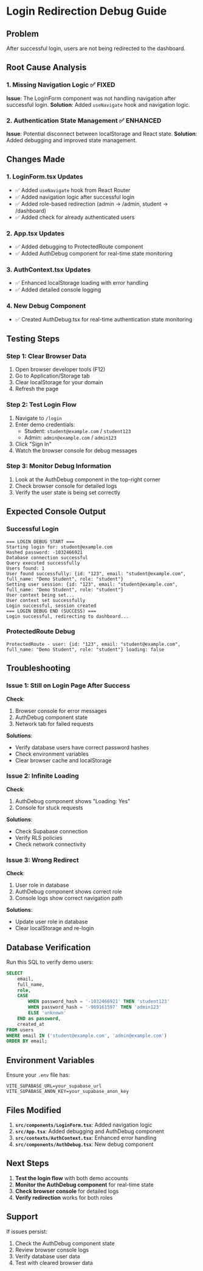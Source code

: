 # Login Redirection Debug Guide

## Problem
After successful login, users are not being redirected to the dashboard.

## Root Cause Analysis

### 1. Missing Navigation Logic ✅ FIXED
**Issue**: The LoginForm component was not handling navigation after successful login.
**Solution**: Added `useNavigate` hook and navigation logic.

### 2. Authentication State Management ✅ ENHANCED
**Issue**: Potential disconnect between localStorage and React state.
**Solution**: Added debugging and improved state management.

## Changes Made

### 1. LoginForm.tsx Updates
- ✅ Added `useNavigate` hook from React Router
- ✅ Added navigation logic after successful login
- ✅ Added role-based redirection (admin → /admin, student → /dashboard)
- ✅ Added check for already authenticated users

### 2. App.tsx Updates
- ✅ Added debugging to ProtectedRoute component
- ✅ Added AuthDebug component for real-time state monitoring

### 3. AuthContext.tsx Updates
- ✅ Enhanced localStorage loading with error handling
- ✅ Added detailed console logging

### 4. New Debug Component
- ✅ Created AuthDebug.tsx for real-time authentication state monitoring

## Testing Steps

### Step 1: Clear Browser Data
1. Open browser developer tools (F12)
2. Go to Application/Storage tab
3. Clear localStorage for your domain
4. Refresh the page

### Step 2: Test Login Flow
1. Navigate to `/login`
2. Enter demo credentials:
   - Student: `student@example.com` / `student123`
   - Admin: `admin@example.com` / `admin123`
3. Click "Sign In"
4. Watch the browser console for debug messages

### Step 3: Monitor Debug Information
1. Look at the AuthDebug component in the top-right corner
2. Check browser console for detailed logs
3. Verify the user state is being set correctly

## Expected Console Output

### Successful Login
```
=== LOGIN DEBUG START ===
Starting login for: student@example.com
Hashed password: -1032466921
Database connection successful
Query executed successfully
Users found: 1
User found successfully: {id: "123", email: "student@example.com", full_name: "Demo Student", role: "student"}
Setting user session: {id: "123", email: "student@example.com", full_name: "Demo Student", role: "student"}
User context being set...
User context set successfully
Login successful, session created
=== LOGIN DEBUG END (SUCCESS) ===
Login successful, redirecting to dashboard...
```

### ProtectedRoute Debug
```
ProtectedRoute - user: {id: "123", email: "student@example.com", full_name: "Demo Student", role: "student"} loading: false
```

## Troubleshooting

### Issue 1: Still on Login Page After Success
**Check**:
1. Browser console for error messages
2. AuthDebug component state
3. Network tab for failed requests

**Solutions**:
- Verify database users have correct password hashes
- Check environment variables
- Clear browser cache and localStorage

### Issue 2: Infinite Loading
**Check**:
1. AuthDebug component shows "Loading: Yes"
2. Console for stuck requests

**Solutions**:
- Check Supabase connection
- Verify RLS policies
- Check network connectivity

### Issue 3: Wrong Redirect
**Check**:
1. User role in database
2. AuthDebug component shows correct role
3. Console logs show correct navigation path

**Solutions**:
- Update user role in database
- Clear localStorage and re-login

## Database Verification

Run this SQL to verify demo users:

```sql
SELECT 
    email, 
    full_name, 
    role, 
    CASE 
        WHEN password_hash = '-1032466921' THEN 'student123'
        WHEN password_hash = '-969161597' THEN 'admin123'
        ELSE 'unknown'
    END as password,
    created_at
FROM users 
WHERE email IN ('student@example.com', 'admin@example.com')
ORDER BY email;
```

## Environment Variables

Ensure your `.env` file has:
```
VITE_SUPABASE_URL=your_supabase_url
VITE_SUPABASE_ANON_KEY=your_supabase_anon_key
```

## Files Modified

1. **`src/components/LoginForm.tsx`**: Added navigation logic
2. **`src/App.tsx`**: Added debugging and AuthDebug component
3. **`src/contexts/AuthContext.tsx`**: Enhanced error handling
4. **`src/components/AuthDebug.tsx`**: New debug component

## Next Steps

1. **Test the login flow** with both demo accounts
2. **Monitor the AuthDebug component** for real-time state
3. **Check browser console** for detailed logs
4. **Verify redirection** works for both roles

## Support

If issues persist:
1. Check the AuthDebug component state
2. Review browser console logs
3. Verify database user data
4. Test with cleared browser data 